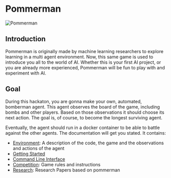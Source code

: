 # Pommerman
![Pommerman](./assets/logo.png)
## Introduction
Pommerman is originally made by machine learning researchers to explore learning in a multi agent environment. Now, this same game is used to introduce you all to the world of AI. Whether this is your first AI project, or you are already more experienced, Pommerman will be fun to play with and experiment with AI. 

## Goal
During this hackaton, you are gonna make your own, automated, bomberman agent. This agent observes the board of the game, including bombs and other players. Based on those observations it should choose its next action. The goal is, of course, to become the longest surviving agent. 

Eventually, the agent should run in a docker container to be able to battle against the other agents. The documentation will get you stated. It contains:
* [Environment](environment.md): A description of the code, the game and the observations and actions of the agent
* [Getting Started](getting_started.md)  
* [Command Line Interface](CLI.md)  
* [Competition](competitions.md): Game rules and instructions
* [Research](research.md): Research Papers based on pommerman



